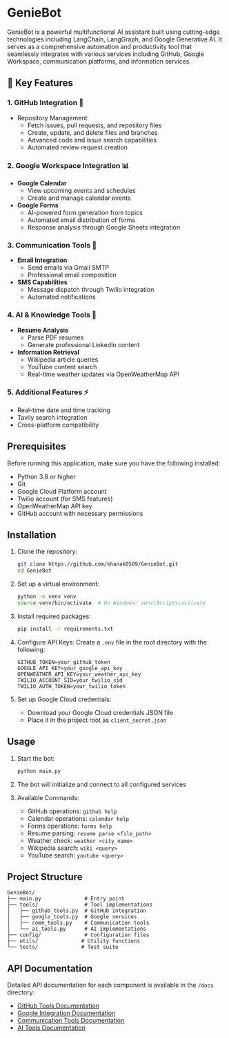 # GenieBot

GenieBot is a powerful multifunctional AI assistant built using cutting-edge technologies including LangChain, LangGraph, and Google Generative AI. It serves as a comprehensive automation and productivity tool that seamlessly integrates with various services including GitHub, Google Workspace, communication platforms, and information services.

## 🌟 Key Features

### 1. GitHub Integration 🔧
- Repository Management:
  - Fetch issues, pull requests, and repository files
  - Create, update, and delete files and branches
  - Advanced code and issue search capabilities
  - Automated review request creation

### 2. Google Workspace Integration 📊
- **Google Calendar**
  - View upcoming events and schedules
  - Create and manage calendar events
- **Google Forms**
  - AI-powered form generation from topics
  - Automated email distribution of forms
  - Response analysis through Google Sheets integration

### 3. Communication Tools 📨
- **Email Integration**
  - Send emails via Gmail SMTP
  - Professional email composition
- **SMS Capabilities**
  - Message dispatch through Twilio integration
  - Automated notifications

### 4. AI & Knowledge Tools 🤖
- **Resume Analysis**
  - Parse PDF resumes
  - Generate professional LinkedIn content
- **Information Retrieval**
  - Wikipedia article queries
  - YouTube content search
  - Real-time weather updates via OpenWeatherMap API

### 5. Additional Features ⚡
- Real-time date and time tracking
- Tavily search integration
- Cross-platform compatibility

## Prerequisites

Before running this application, make sure you have the following installed:
- Python 3.8 or higher
- Git
- Google Cloud Platform account
- Twilio account (for SMS features)
- OpenWeatherMap API key
- GitHub account with necessary permissions

## Installation

1. Clone the repository:
   ```bash
   git clone https://github.com/khanak0509/GenieBot.git
   cd GenieBot
   ```

2. Set up a virtual environment:
   ```bash
   python -m venv venv
   source venv/bin/activate  # On Windows: venv\Scripts\activate
   ```

3. Install required packages:
   ```bash
   pip install -r requirements.txt
   ```

4. Configure API Keys:
   Create a `.env` file in the root directory with the following:
   ```
   GITHUB_TOKEN=your_github_token
   GOOGLE_API_KEY=your_google_api_key
   OPENWEATHER_API_KEY=your_weather_api_key
   TWILIO_ACCOUNT_SID=your_twilio_sid
   TWILIO_AUTH_TOKEN=your_twilio_token
   ```

5. Set up Google Cloud credentials:
   - Download your Google Cloud credentials JSON file
   - Place it in the project root as `client_secret.json`

## Usage

1. Start the bot:
   ```bash
   python main.py
   ```

2. The bot will initialize and connect to all configured services

3. Available Commands:
   - GitHub operations: `github help`
   - Calendar operations: `calendar help`
   - Forms operations: `forms help`
   - Resume parsing: `resume parse <file_path>`
   - Weather check: `weather <city_name>`
   - Wikipedia search: `wiki <query>`
   - YouTube search: `youtube <query>`

## Project Structure

```
GenieBot/
├── main.py              # Entry point
├── tools/               # Tool implementations
│   ├── github_tools.py  # GitHub integration
│   ├── google_tools.py  # Google services
│   ├── comm_tools.py    # Communication tools
│   └── ai_tools.py      # AI implementations
├── config/              # Configuration files
├── utils/              # Utility functions
└── tests/              # Test suite
```

## API Documentation

Detailed API documentation for each component is available in the `/docs` directory:
- [GitHub Tools Documentation](docs/github_tools.md)
- [Google Integration Documentation](docs/google_tools.md)
- [Communication Tools Documentation](docs/comm_tools.md)
- [AI Tools Documentation](docs/ai_tools.md)


